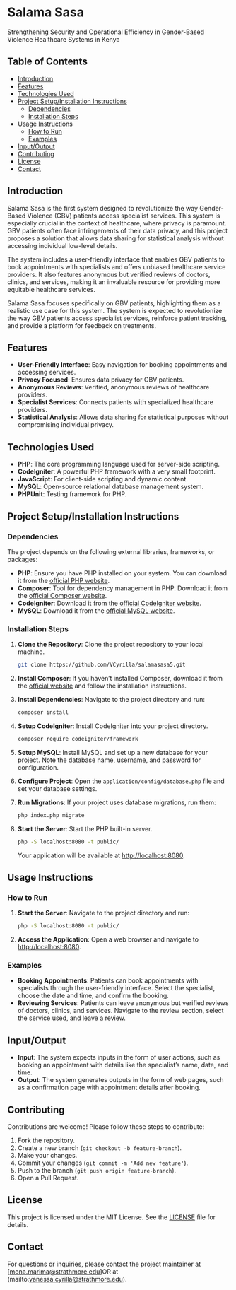 # Salama Sasa

Strengthening Security and Operational Efficiency in Gender-Based Violence Healthcare Systems in Kenya

## Table of Contents

- [Introduction](#introduction)
- [Features](#features)
- [Technologies Used](#technologies-used)
- [Project Setup/Installation Instructions](#project-setupinstallation-instructions)
  - [Dependencies](#dependencies)
  - [Installation Steps](#installation-steps)
- [Usage Instructions](#usage-instructions)
  - [How to Run](#how-to-run)
  - [Examples](#examples)
- [Input/Output](#inputoutput)
- [Contributing](#contributing)
- [License](#license)
- [Contact](#contact)

## Introduction

Salama Sasa is the first system designed to revolutionize the way Gender-Based Violence (GBV) patients access specialist services. This system is especially crucial in the context of healthcare, where privacy is paramount. GBV patients often face infringements of their data privacy, and this project proposes a solution that allows data sharing for statistical analysis without accessing individual low-level details.

The system includes a user-friendly interface that enables GBV patients to book appointments with specialists and offers unbiased healthcare service providers. It also features anonymous but verified reviews of doctors, clinics, and services, making it an invaluable resource for providing more equitable healthcare services.

Salama Sasa focuses specifically on GBV patients, highlighting them as a realistic use case for this system. The system is expected to revolutionize the way GBV patients access specialist services, reinforce patient tracking, and provide a platform for feedback on treatments.

## Features

- **User-Friendly Interface**: Easy navigation for booking appointments and accessing services.
- **Privacy Focused**: Ensures data privacy for GBV patients.
- **Anonymous Reviews**: Verified, anonymous reviews of healthcare providers.
- **Specialist Services**: Connects patients with specialized healthcare providers.
- **Statistical Analysis**: Allows data sharing for statistical purposes without compromising individual privacy.

## Technologies Used

- **PHP**: The core programming language used for server-side scripting.
- **CodeIgniter**: A powerful PHP framework with a very small footprint.
- **JavaScript**: For client-side scripting and dynamic content.
- **MySQL**: Open-source relational database management system.
- **PHPUnit**: Testing framework for PHP.

## Project Setup/Installation Instructions

### Dependencies

The project depends on the following external libraries, frameworks, or packages:

- **PHP**: Ensure you have PHP installed on your system. You can download it from the [official PHP website](https://www.php.net/downloads).
- **Composer**: Tool for dependency management in PHP. Download it from the [official Composer website](https://getcomposer.org/download/).
- **CodeIgniter**: Download it from the [official CodeIgniter website](https://codeigniter.com/download).
- **MySQL**: Download it from the [official MySQL website](https://dev.mysql.com/downloads/).

### Installation Steps

1. **Clone the Repository**: Clone the project repository to your local machine.
    ```sh
    git clone https://github.com/VCyrilla/salamasasa5.git
    ```

2. **Install Composer**: If you haven’t installed Composer, download it from the [official website](https://getcomposer.org/download/) and follow the installation instructions.

3. **Install Dependencies**: Navigate to the project directory and run:
    ```sh
    composer install
    ```

4. **Setup CodeIgniter**: Install CodeIgniter into your project directory.
    ```sh
    composer require codeigniter/framework
    ```

5. **Setup MySQL**: Install MySQL and set up a new database for your project. Note the database name, username, and password for configuration.

6. **Configure Project**: Open the `application/config/database.php` file and set your database settings.

7. **Run Migrations**: If your project uses database migrations, run them:
    ```sh
    php index.php migrate
    ```

8. **Start the Server**: Start the PHP built-in server.
    ```sh
    php -S localhost:8080 -t public/
    ```
    Your application will be available at [http://localhost:8080](http://localhost:8080).

## Usage Instructions

### How to Run

1. **Start the Server**: Navigate to the project directory and run:
    ```sh
    php -S localhost:8080 -t public/
    ```
2. **Access the Application**: Open a web browser and navigate to [http://localhost:8080](http://localhost:8080).

### Examples

- **Booking Appointments**: Patients can book appointments with specialists through the user-friendly interface. Select the specialist, choose the date and time, and confirm the booking.
- **Reviewing Services**: Patients can leave anonymous but verified reviews of doctors, clinics, and services. Navigate to the review section, select the service used, and leave a review.

## Input/Output

- **Input**: The system expects inputs in the form of user actions, such as booking an appointment with details like the specialist’s name, date, and time.
- **Output**: The system generates outputs in the form of web pages, such as a confirmation page with appointment details after booking.

## Contributing

Contributions are welcome! Please follow these steps to contribute:

1. Fork the repository.
2. Create a new branch (`git checkout -b feature-branch`).
3. Make your changes.
4. Commit your changes (`git commit -m 'Add new feature'`).
5. Push to the branch (`git push origin feature-branch`).
6. Open a Pull Request.

## License

This project is licensed under the MIT License. See the [LICENSE](LICENSE) file for details.

## Contact

For questions or inquiries, please contact the project maintainer at [mona.marima@strathmore.edu]OR at (mailto:vanessa.cyrilla@strathmore.edu).
